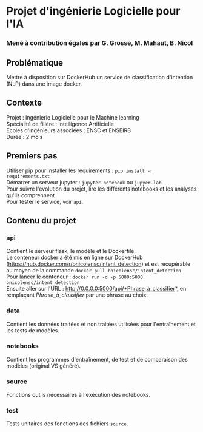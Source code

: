 # Projet d'ingénierie Logicielle pour l'IA
### Mené à contribution égales par G. Grosse, M. Mahaut, B. Nicol

## Problématique
Mettre à disposition sur DockerHub un service de classification d'intention (NLP) dans une image docker.

## Contexte
Projet : Ingénierie Logicielle pour le Machine learning  
Spécialité de filière : Intelligence Artificielle  
Ecoles d'ingénieurs associées : ENSC et ENSEIRB  
Durée : 2 mois

## Premiers pas
Utiliser pip pour installer les requirements : `pip install -r requirements.txt`  
Démarrer un serveur jupyter : `jupyter-notebook` ou `jupyer-lab`  
Pour suivre l'évolution du projet, lire les différents notebooks et les analyses qu'ils comprennent  
Pour tester le service, voir `api`.  

## Contenu du projet
### api
Contient le serveur flask, le modèle et le Dockerfile.  
Le conteneur docker a été mis en ligne sur DockerHub (https://hub.docker.com/r/bnicolensc/intent_detection) et est récupérable au moyen de la commande `docker pull bnicolensc/intent_detection`  
Pour lancer le conteneur : `docker run -d -p 5000:5000 bnicolensc/intent_detection`  
Ensuite aller sur l'URL : http://0.0.0.0:5000/api/*Phrase_à_classifier*, en remplaçant *Phrase_à_classifier* par une phrase au choix.

### data
Contient les données traitées et non traitées utilisées pour l'entraînement et les tests de modèles.

### notebooks
Contient les programmes d'entraînement, de test et de comparaison des modèles (original VS généré).

### source
Fonctions outils nécessaires à l'exécution des notebooks.

### test
Tests unitaires des fonctions des fichiers `source`.
